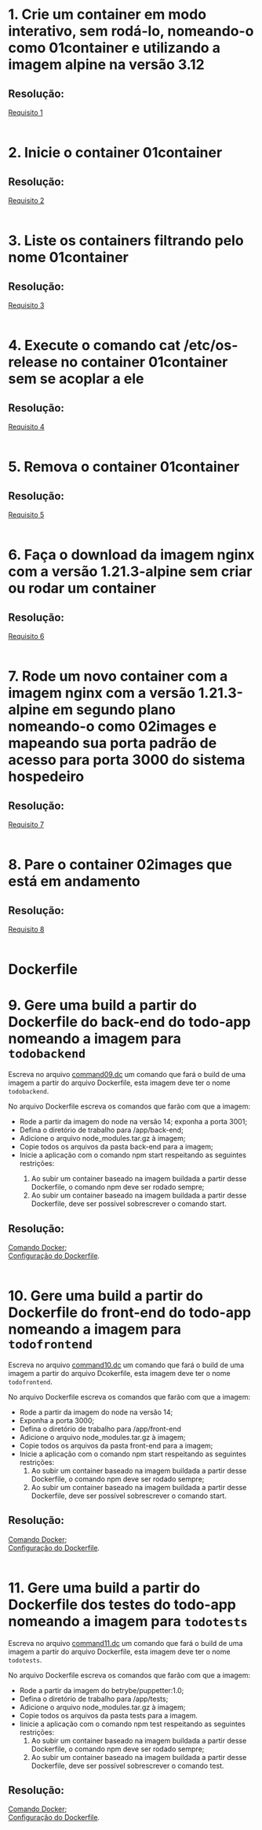 # 1. Crie um container em modo interativo, sem rodá-lo, nomeando-o como 01container e utilizando a imagem alpine na versão 3.12
## Resolução: 
[Requisito 1](./command01.dc)
<br><br>

# 2. Inicie o container 01container
## Resolução:
[Requisito 2](./command02.dc)
<br><br>

# 3. Liste os containers filtrando pelo nome 01container
## Resolução:
[Requisito 3](./command03.dc)
<br><br>

# 4. Execute o comando cat /etc/os-release no container 01container sem se acoplar a ele
## Resolução:
[Requisito 4](./command04.dc)
<br><br>

# 5. Remova o container 01container
## Resolução:
[Requisito 5](./command05.dc)
<br><br>

# 6. Faça o download da imagem nginx com a versão 1.21.3-alpine sem criar ou rodar um container
## Resolução:
[Requisito 6](./command06.dc)
<br><br>

# 7. Rode um novo container com a imagem nginx com a versão 1.21.3-alpine em segundo plano nomeando-o como 02images e mapeando sua porta padrão de acesso para porta 3000 do sistema hospedeiro
## Resolução:
[Requisito 7](./command07.dc)
<br><br>

# 8. Pare o container 02images que está em andamento
## Resolução:
[Requisito 8](./command08.dc)
<br><br>

# Dockerfile

# 9. Gere uma build a partir do Dockerfile do back-end do todo-app nomeando a imagem para `todobackend`
Escreva no arquivo [command09.dc](./command09.dc) um comando que fará o build de uma imagem a partir do arquivo Dockerfile, esta imagem deve ter o nome `todobackend`.

No arquivo Dockerfile escreva os comandos que farão com que a imagem:

<ul>
<li> Rode a partir da imagem do node na versão 14;
exponha a porta 3001; </li>
<li> Defina o diretório de trabalho para /app/back-end; </li>
<li> Adicione o arquivo node_modules.tar.gz à imagem;</li>
<li> Copie todos os arquivos da pasta back-end para a imagem;</li>
<li> Inicie a aplicação com o comando npm start respeitando as seguintes restrições:</li>
<ol>
<li> Ao subir um container baseado na imagem buildada a partir desse Dockerfile, o comando npm deve ser rodado sempre;</li>
<li> Ao subir um container baseado na imagem buildada a partir desse Dockerfile, deve ser possível sobrescrever o comando start.</li>
</ul>

## Resolução: 
[Comando Docker](./command09.dc);<br>
[Configuração do Dockerfile](../todo-app/back-end/Dockerfile).
<br><br>

# 10. Gere uma build a partir do Dockerfile do front-end do todo-app nomeando a imagem para `todofrontend`
Escreva no arquivo [command10.dc](./command10.dc) um comando que fará o build de uma imagem a partir do arquivo Dcokerfile, esta imagem deve ter o nome `todofrontend`.

No arquivo Dockerfile escreva os comandos que farão com que a imagem:

<ul>
<li> Rode a partir da imagem do node na versão 14;
<li> Exponha a porta 3000;
<li> Defina o diretório de trabalho para /app/front-end
<li> Adicione o arquivo node_modules.tar.gz à imagem;
<li> Copie todos os arquivos da pasta front-end para a imagem;
<li> Inicie a aplicação com o comando npm start respeitando as seguintes restrições:
<ol>
<li> Ao subir um container baseado na imagem buildada a partir desse Dockerfile, o comando npm deve ser rodado sempre;
<li> Ao subir um container baseado na imagem buildada a partir desse Dockerfile, deve ser possível sobrescrever o comando start.
</ol>
</ul>

## Resolução: 
[Comando Docker](./command10.dc);<br>
[Configuração do Dockerfile](../todo-app/front-end/Dockerfile).
<br><br>

# 11. Gere uma build a partir do Dockerfile dos testes do todo-app nomeando a imagem para `todotests`
Escreva no arquivo [command11.dc](./command11.dc) um comando que fará o build de uma imagem a partir do arquivo Dockerfile, esta imagem deve ter o nome `todotests`.

No arquivo Dockerfile escreva os comandos que farão com que a imagem:

<ul>
<li> Rode a partir da imagem do betrybe/puppetter:1.0;
<li> Defina o diretório de trabalho para /app/tests;
<li> Adicione o arquivo node_modules.tar.gz à imagem;
<li> Copie todos os arquivos da pasta tests para a imagem.
<li> Iinicie a aplicação com o comando npm test respeitando as seguintes restrições:
<ol>
<li> Ao subir um container baseado na imagem buildada a partir desse Dockerfile, o comando npm deve ser rodado sempre;
<li> Ao subir um container baseado na imagem buildada a partir desse Dockerfile, deve ser possível sobrescrever o comando test.
</ol>
</ul>

## Resolução: 
[Comando Docker](./command11.dc);<br>
[Configuração do Dockerfile](../todo-app/tests/Dockerfile).
<br><br>